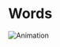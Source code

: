 # Words
![Animation](https://github.com/user-attachments/assets/dff4ce21-c89d-4486-b5da-0becf32a6f7c)
